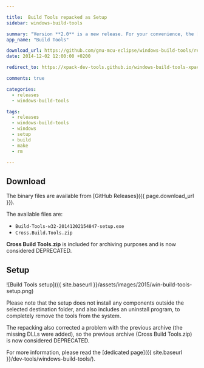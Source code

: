 ```yaml
---

title:  Build Tools repacked as Setup
sidebar: windows-build-tools

summary: "Version **2.0** is a new release. For your convenience, the [Windows Build Tools]({{ site.baseurl }}/dev-tools/windows-build-tools/) were repacked as a Windows setup."
app_name: "Build Tools"

download_url: https://github.com/gnu-mcu-eclipse/windows-build-tools/releases/tag/v2.0/
date: 2014-12-02 12:00:00 +0200

redirect_to: https://xpack-dev-tools.github.io/windows-build-tools-xpack/blog/2014/12/02/windows-build-tools-v2.0-20141202-released/

comments: true

categories:
  - releases
  - windows-build-tools

tags:
  - releases
  - windows-build-tools
  - windows
  - setup
  - build
  - make
  - rm

---
```


## Download

The binary files are available from [GitHub Releases]({{ page.download_url }}).

The available files are:

- `Build-Tools-w32-20141202154847-setup.exe`
- `Cross.Build.Tools.zip`

**Cross Build Tools.zip** is included for archiving purposes and is now considered DEPRECATED.

## Setup

![Build Tools setup]({{ site.baseurl }}/assets/images/2015/win-build-tools-setup.png)

Please note that the setup does not install any components outside the selected destination folder, and also includes an uninstall program, to completely remove the tools from the system.

The repacking also corrected a problem with the previous archive (the missing DLLs were added), so the previous archive (Cross Build Tools.zip) is now considered DEPRECATED.

For more information, please read the [dedicated page]({{ site.baseurl }}/dev-tools/windows-build-tools/).
